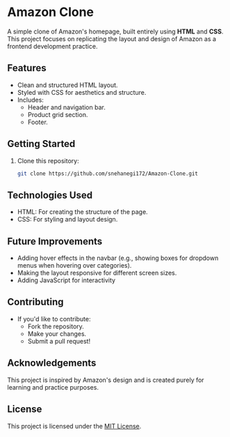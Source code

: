 # Amazon Clone  
A simple clone of Amazon's homepage, built entirely using **HTML** and **CSS**.  
This project focuses on replicating the layout and design of Amazon as a frontend development practice.  

## Features  
- Clean and structured HTML layout.  
- Styled with CSS for aesthetics and structure.  
- Includes:  
  - Header and navigation bar.  
  - Product grid section.  
  - Footer.  

## Getting Started  
1. Clone this repository:  
   ```bash
   git clone https://github.com/snehanegi172/Amazon-Clone.git

## Technologies Used
- HTML: For creating the structure of the page.
- CSS: For styling and layout design. <br>

## Future Improvements
- Adding hover effects in the navbar (e.g., showing boxes for dropdown menus when hovering over categories).
- Making the layout responsive for different screen sizes.
- Adding JavaScript for interactivity

## Contributing
- If you'd like to contribute:
  - Fork the repository.
  - Make your changes.
  - Submit a pull request! <br>

## Acknowledgements
This project is inspired by Amazon's design and is created purely for learning and practice purposes.
<br>
## License  
This project is licensed under the [MIT License](LICENSE).  

